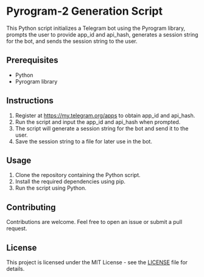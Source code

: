 # Pyrogram-2 Generation Script

This Python script initializes a Telegram bot using the Pyrogram library, prompts the user to provide app_id and api_hash, generates a session string for the bot, and sends the session string to the user. 

## Prerequisites
- Python
- Pyrogram library

## Instructions
1. Register at https://my.telegram.org/apps to obtain app_id and api_hash.
2. Run the script and input the app_id and api_hash when prompted.
3. The script will generate a session string for the bot and send it to the user.
4. Save the session string to a file for later use in the bot.

## Usage
1. Clone the repository containing the Python script.
2. Install the required dependencies using pip.
3. Run the script using Python.

## Contributing
Contributions are welcome. Feel free to open an issue or submit a pull request.

## License
This project is licensed under the MIT License - see the [LICENSE](LICENSE) file for details.
